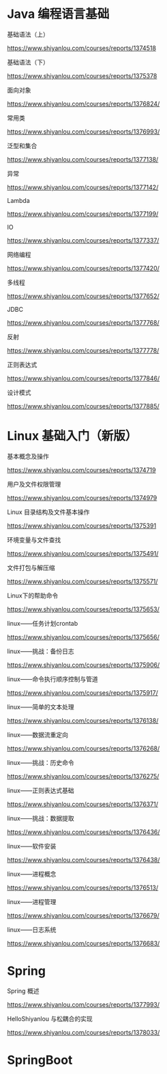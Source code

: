 # Java 编程语言基础 #
基础语法（上）

https://www.shiyanlou.com/courses/reports/1374518

基础语法（下）

https://www.shiyanlou.com/courses/reports/1375378

面向对象

https://www.shiyanlou.com/courses/reports/1376824/

常用类

https://www.shiyanlou.com/courses/reports/1376993/

泛型和集合

https://www.shiyanlou.com/courses/reports/1377138/

异常

https://www.shiyanlou.com/courses/reports/1377142/

Lambda

https://www.shiyanlou.com/courses/reports/1377199/

IO

https://www.shiyanlou.com/courses/reports/1377337/

网络编程

https://www.shiyanlou.com/courses/reports/1377420/

多线程

https://www.shiyanlou.com/courses/reports/1377652/

JDBC

https://www.shiyanlou.com/courses/reports/1377768/

反射

https://www.shiyanlou.com/courses/reports/1377778/

正则表达式

https://www.shiyanlou.com/courses/reports/1377846/

设计模式

https://www.shiyanlou.com/courses/reports/1377885/


# Linux 基础入门（新版） #
基本概念及操作

https://www.shiyanlou.com/courses/reports/1374719

用户及文件权限管理

https://www.shiyanlou.com/courses/reports/1374979

Linux 目录结构及文件基本操作

https://www.shiyanlou.com/courses/reports/1375391

环境变量与文件查找

https://www.shiyanlou.com/courses/reports/1375491/

文件打包与解压缩

https://www.shiyanlou.com/courses/reports/1375571/

Linux下的帮助命令

https://www.shiyanlou.com/courses/reports/1375653/

linux——任务计划crontab

https://www.shiyanlou.com/courses/reports/1375656/

linux——挑战：备份日志

https://www.shiyanlou.com/courses/reports/1375906/

linux——命令执行顺序控制与管道

https://www.shiyanlou.com/courses/reports/1375917/

linux——简单的文本处理

https://www.shiyanlou.com/courses/reports/1376138/

linux——数据流重定向

https://www.shiyanlou.com/courses/reports/1376268/

linux——挑战：历史命令

https://www.shiyanlou.com/courses/reports/1376275/

linux——正则表达式基础

https://www.shiyanlou.com/courses/reports/1376371/

linux——挑战：数据提取

https://www.shiyanlou.com/courses/reports/1376436/

linux——软件安装

https://www.shiyanlou.com/courses/reports/1376438/

linux——进程概念

https://www.shiyanlou.com/courses/reports/1376513/

linux——进程管理

https://www.shiyanlou.com/courses/reports/1376679/

linux——日志系统

https://www.shiyanlou.com/courses/reports/1376683/


# Spring #

Spring 概述

https://www.shiyanlou.com/courses/reports/1377993/

HelloShiyanlou 与松耦合的实现

https://www.shiyanlou.com/courses/reports/1378033/

# SpringBoot #




